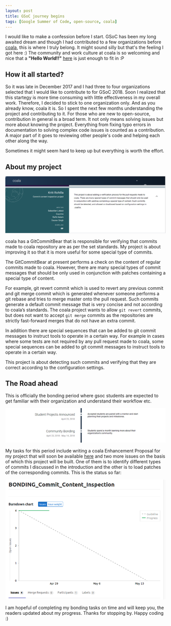 ```yaml
---
layout: post
title: GSoC journey begins
tags: [Google Summer of Code, open-source, coala]
---
```


I would like to make a confession before I start. GSoC has been my long awaited dream and though I had contributed to a few organizations before [coala](https://coala.io/#/home), this is where I truly belong.
It might sound silly but that's the feeling I got here :) The community and work culture at coala is so welcoming and nice that a **"Hello World!!"** [here](https://gitter.im/coala/coala) is just enough to fit in :P 

## How it all started?

So it was late in December 2017 and I had three to four organizations selected that I would like to contribute to for GSoC 2018. Soon I realized that this startegy is more time consuming with little effectiveness in my overall work. Therefore, I decided to stick to one organization only. And as you already know, coala it is. So I spent the next few months understanding the project and contributing to it. For those who are new to open-source, contribution in general is a broad term. It not only means solving issues but more about knowing the project. Everything from fixing typo errors in documentation to solving complex code issues is counted as a contribution. A major part of it goes to reviewing other people's code and helping each other along the way. 

Sometimes it might seem hard to keep up but everything is worth the effort. 

## About my project

![Project Intro](/img/intro1.png)

coala has a GitCommitBear that is responsible for verifying that commits made to coala repository are as per the set standards. My project is about improving it so that it is more useful for some special type of commits.

The GitCommitBear at present performs a check on the content of regular commits made to coala. However, there are many special types of commit messages that should be only used in conjunction with patches containing a special type of content.

For example, git revert commit which is used to revert any previous commit and git merge commit which is generated whenever someone performs a git rebase and tries to merge master onto the pull request. Such commits generate a default commit message that is very concise and not according to coala’s standards. 
The coala project wants to allow `git revert` commits, but does not want to accept `git merge` commits as the repositories are strictly fast-forward merges that do not have an extra commit.

In addition there are special sequences that can be added to git commit messages to instruct tools to operate in a certain way. For example in cases where some tests are not required by any pull request made to coala, some special sequences can be added to git commit messages to instruct tools to operate in a certain way.

This project is about detecting such commits and verifying that they are correct according to the configuration settings.

## The Road ahead

This is officially the bonding period where gsoc students are expected to get familiar with their organization and understand their workflow etc.

![Project Intro](/img/intro2.png)

My tasks for this period include writing a coala Enhancement Proposal for my project that will soon be available [here](https://github.com/coala/cEPs/) and two more issues on the basis of which this project will be built. One of them is to identify different types of commits I discussed in the introduction and the other is to load patches of the corresponding commits. 
This is the status so far:

![Project Intro](/img/intro3.png)

I am hopeful of completing my bonding tasks on time and will keep you, the readers updated about my progress. Thanks for stopping by. Happy coding :)
